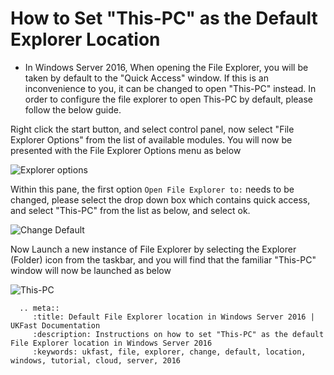 # How to Set "This-PC" as the Default Explorer Location

* In Windows Server 2016, When opening the File Explorer, you will be taken by default to the "Quick Access" window.
  If this is an inconvenience to you, it can be changed to open "This-PC" instead. In order to configure the file explorer to open This-PC by default, please follow the below guide.

Right click the start button, and select control panel, now select "File Explorer Options" from the list of available modules. You will now be presented with the File Explorer Options menu as below

![Explorer options](files/explorer/fileexploreroptions.PNG)

Within this pane, the first option `Open File Explorer to:` needs to be changed, please select the drop down box which contains quick access, and select "This-PC" from the list as below, and select ok.

![Change Default](files/explorer/selectdefaultpane.PNG)

Now Launch a new instance of File Explorer by selecting the Explorer (Folder) icon from the taskbar, and you will find that the familiar "This-PC" window will now be launched as below

![This-PC](files/explorer/thispcopen.PNG)

```eval_rst
  .. meta::
     :title: Default File Explorer location in Windows Server 2016 | UKFast Documentation
     :description: Instructions on how to set "This-PC" as the default File Explorer location in Windows Server 2016
     :keywords: ukfast, file, explorer, change, default, location, windows, tutorial, cloud, server, 2016
